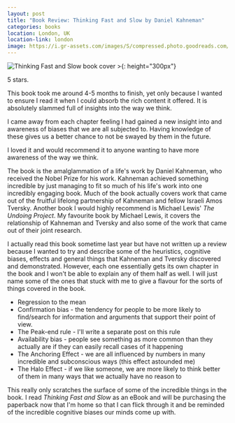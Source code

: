 ```yaml
---
layout: post
title: "Book Review: Thinking Fast and Slow by Daniel Kahneman"
categories: books
location: London, UK
location-link: london
image: https://i.gr-assets.com/images/S/compressed.photo.goodreads.com/books/1317793965l/11468377.jpg
---
```


![Thinking Fast and Slow book cover >](https://i.gr-assets.com/images/S/compressed.photo.goodreads.com/books/1317793965l/11468377.jpg){: height="300px"}

5 stars.

This book took me around 4-5 months to finish, yet only because I wanted to ensure I read it when I could absorb the rich content it offered. It is absolutely slammed full of insights into the way we think.

I came away from each chapter feeling I had gained a new insight into and awareness of biases that we are all subjected to. Having knowledge of these gives us a better chance to not be swayed by them in the future.

I loved it and would recommend it to anyone wanting to have more awareness of the way we think.

<!--description-->

The book is the amalglammation of a life's work by Daniel Kahneman, who received the Nobel Prize for his work. Kahneman achieved something incredible by just managing to fit so much of his life's work into one incredibly engaging book. Much of the book actually covers work that came out of the fruitful lifelong partnership of Kahneman and fellow Israeli Amos Tversky. Another book I would highly recommend is Michael Lewis' _The Undoing Project_. My favourite book by Michael Lewis, it covers the relationship of Kahneman and Tversky and also some of the work that came out of their joint research.

I actually read this book sometime last year but have not written up a review because I wanted to try and describe some of the heuristics, cognitive biases, effects and general things that Kahneman and Tversky discovered and demonstrated. However, each one essentially gets its own chapter in the book and I won't be able to explain any of them half as well. I will just name some of the ones that stuck with me to give a flavour for the sorts of things covered in the book.

- Regression to the mean
- Confirmation bias - the tendency for people to be more likely to find/search for information and arguments that support their point of view.
- The Peak-end rule - I'll write a separate post on this rule
- Availability bias - people see something as more common than they actually are if they can easily recall cases of it happening
- The Anchoring Effect - we are all influenced by numbers in many incredible and subconscious ways (this effect astounded me)
- The Halo Effect - if we like someone, we are more likely to think better of them in many ways that we actually have no reason to

This really only scratches the surface of some of the incredible things in the book. I read _Thinking Fast and Slow_ as an eBook and will be purchasing the paperback now that I'm home so that I can flick through it and be reminded of the incredible cognitive biases our minds come up with.

